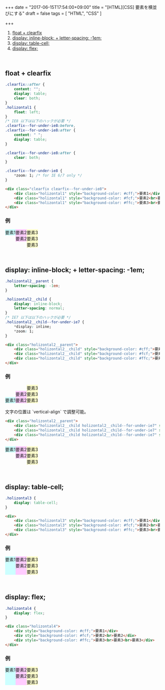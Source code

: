 +++
date = "2017-06-15T17:54:00+09:00"
title = "[HTML][CSS] 要素を横並びにする"
draft = false
tags = [
	"HTML",
	"CSS"
]

+++

<style>
	h2 {
		margin-top: 60px;
	}
</style>

1. [float + clearfix](#1)
2. [display: inline-block; + letter-spacing: -1em;](#2)
3. [display: table-cell;](#3)
3. [display: flex;](#3)

<a name="1"></a>
## float + clearfix

```css
.clearfix::after {
	content: "";
	display: table;
	clear: both;
}
.holizontal1 {
	float: left;
}
/* IE8 以下は以下のハックが必要 */
.clearfix--for-under-ie8:before,
.clearfix--for-under-ie8:after {
	content: " ";
	display: table;
}

.clearfix--for-under-ie8:after {
	clear: both;
}

.clearfix--for-under-ie8 {
	*zoom: 1; /* for IE 6/7 only */
}
```

```html
<div class="clearfix clearfix--for-under-ie8">
	<div class="holizontal1" style="background-color: #cff;">要素1</div>
	<div class="holizontal1" style="background-color: #fcf;">要素2<br>要素2</div>
	<div class="holizontal1" style="background-color: #ffc;">要素3<br>要素3<br>要素3</div>
</div>
```

### 例
<style>
.clearfix::after {
	content: "";
	display: table;
	clear: both;
}
.holizontal1 {
	float: left;
}
/* IE8 以下は以下のハックが必要 */
.clearfix--for-under-ie8:before,
.clearfix--for-under-ie8:after {
	content: " ";
	display: table;
}

.clearfix--for-under-ie8:after {
	clear: both;
}

.clearfix--for-under-ie8 {
	*zoom: 1; /* for IE 6/7 only */
}
</style>

<div class="clearfix clearfix--for-under-ie8">
	<div class="holizontal1" style="background-color: #cff;">要素1</div>
	<div class="holizontal1" style="background-color: #fcf;">要素2<br>要素2</div>
	<div class="holizontal1" style="background-color: #ffc;">要素3<br>要素3<br>要素3</div>
</div>










<a name="2"></a>
## display: inline-block; + letter-spacing: -1em;

```css
.holizontal2__parent {
	letter-spacing: -1em;
}

.holizontal2__child {
	display: inline-block;
	letter-spacing: normal;
}
/* IE7 以下は以下のハックが必要 */
.holizontal2__child--for-under-ie7 {
	*display: inline;
	*zoom: 1;
}
```

```html
<div class="holizontal2__parent">
	<div class="holizontal2__child" style="background-color: #cff;">要素1</div>
	<div class="holizontal2__child" style="background-color: #fcf;">要素2<br>要素2</div>
	<div class="holizontal2__child" style="background-color: #ffc;">要素3<br>要素3<br>要素3</div>
</div>
```

### 例

<style>
.holizontal2__parent {
	letter-spacing: -1em;
}

.holizontal2__child {
	display: inline-block;
	letter-spacing: normal;
}
/* IE7 以下は以下のハックが必要 */
.holizontal2__child--for-under-ie7 {
	*display: inline;
	*zoom: 1;
}
</style>

<div class="holizontal2__parent">
	<div class="holizontal2__child holizontal2__child--for-under-ie7" style="background-color: #cff;">要素1</div>
	<div class="holizontal2__child holizontal2__child--for-under-ie7" style="background-color: #fcf;">要素2<br>要素2</div>
	<div class="holizontal2__child holizontal2__child--for-under-ie7" style="background-color: #ffc;">要素3<br>要素3<br>要素3</div>
</div>

<br>
文字の位置は `vertical-align` で調整可能。

```html
<div class="holizontal2__parent">
	<div class="holizontal2__child holizontal2__child--for-under-ie7" style="vertical-align: top; background-color: #cff;">要素1</div>
	<div class="holizontal2__child holizontal2__child--for-under-ie7" style="vertical-align: top; background-color: #fcf;">要素2<br>要素2</div>
	<div class="holizontal2__child holizontal2__child--for-under-ie7" style="vertical-align: top; background-color: #ffc;">要素3<br>要素3<br>要素3</div>
</div>
```

<div class="holizontal2__parent">
	<div class="holizontal2__child holizontal2__child--for-under-ie7" style="vertical-align: top; background-color: #cff;">要素1</div>
	<div class="holizontal2__child holizontal2__child--for-under-ie7" style="vertical-align: top; background-color: #fcf;">要素2<br>要素2</div>
	<div class="holizontal2__child holizontal2__child--for-under-ie7" style="vertical-align: top; background-color: #ffc;">要素3<br>要素3<br>要素3</div>
</div>







<a name="3"></a>
## display: table-cell;

```css
.holizontal3 {
	display: table-cell;
}
```

```html
<div>
	<div class="holizontal3" style="background-color: #cff;">要素1</div>
	<div class="holizontal3" style="background-color: #fcf;">要素2<br>要素2</div>
	<div class="holizontal3" style="background-color: #ffc;">要素3<br>要素3<br>要素3</div>
</div>
```

### 例

<style>
.holizontal3 {
	display: table-cell;
}
</style>

<div>
	<div class="holizontal3" style="background-color: #cff;">要素1</div>
	<div class="holizontal3" style="background-color: #fcf;">要素2<br>要素2</div>
	<div class="holizontal3" style="background-color: #ffc;">要素3<br>要素3<br>要素3</div>
</div>






<a name="4"></a>
## display: flex;

```css
.holizontal4 {
	display: flex;
}
```

```html
<div class="holizontal4">
	<div style="background-color: #cff;">要素1</div>
	<div style="background-color: #fcf;">要素2<br>要素2</div>
	<div style="background-color: #ffc;">要素3<br>要素3<br>要素3</div>
</div>
```

### 例

<style>
.holizontal4 {
	display: flex;
}
</style>

<div class="holizontal4">
	<div style="background-color: #cff;">要素1</div>
	<div style="background-color: #fcf;">要素2<br>要素2</div>
	<div style="background-color: #ffc;">要素3<br>要素3<br>要素3</div>
</div>




